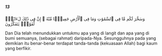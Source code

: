 ##### 13

<span class="ayah">وَسَخَّرَ لَكُم مَّا فِى ٱلسَّمَٰوَٰتِ وَمَا فِى ٱلْأَرْضِ جَمِيعًۭا مِّنْهُ ۚ إِنَّ فِى ذَٰلِكَ لَءَايَٰتٍۢ لِّقَوْمٍۢ يَتَفَكَّرُونَ</span>

<span class="ayah_translation">Dan Dia telah menundukkan untukmu apa yang di langit dan apa yang di bumi semuanya, (sebagai rahmat) daripada-Nya. Sesungguhnya pada yang demikian itu benar-benar terdapat tanda-tanda (kekuasaan Allah) bagi kaum yang berfikir.</span>
